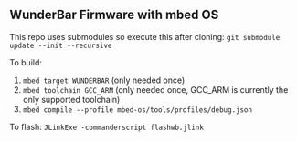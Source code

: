 ## WunderBar Firmware with mbed OS

This repo uses submodules so execute this after cloning:
```git submodule update --init --recursive```

To build:
1. ```mbed target WUNDERBAR``` (only needed once)
2. ```mbed toolchain GCC_ARM``` (only needed once, GCC_ARM is currently the only supported toolchain)
3. ```mbed compile --profile mbed-os/tools/profiles/debug.json```

To flash:
```JLinkExe -commanderscript flashwb.jlink```
